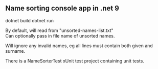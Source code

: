## Name sorting console app in .net 9

dotnet build
dotnet run

By default, will read from "unsorted-names-list.txt"  
Can optionally pass in file name of unsorted names.  

Will ignore any invalid names, eg all lines must contain both given and surname.  

There is a NameSorterTest xUnit test project containing unit tests.

